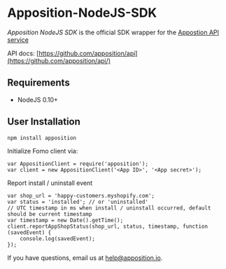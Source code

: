 Apposition-NodeJS-SDK
================

*Apposition NodeJS SDK* is the official SDK wrapper for the [Appostion API service](https://apposition.com)

API docs: [https://github.com/apposition/api](https://github.com/apposition/api/)

Requirements
------------

- NodeJS 0.10+

User Installation
-----------------

    npm install apposition
    
Initialize Fomo client via:

    var AppositionClient = require('apposition');
    var client = new AppositionClient('<App ID>', '<App secret>');

Report install / uninstall event

    var shop_url = 'happy-customers.myshopify.com';
    var status = 'installed'; // or 'uninstalled'
    // UTC timestamp in ms when install / uninstall occurred, default should be current timestamp
    var timestamp = new Date().getTime();
    client.reportAppShopStatus(shop_url, status, timestamp, function (savedEvent) {
        console.log(savedEvent);
    });

If you have questions, email us at [help@apposition.io](mailto:help@apposition.io).